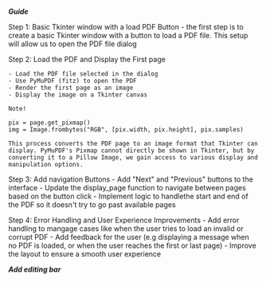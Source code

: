 ***Guide***

Step 1: Basic Tkinter window with a load PDF Button
    - the first step is to create a basic Tkinter window with a button to load a PDF file. This setup will allow us to open the PDF file dialog

Step 2: Load the PDF and Display the First page

    - Load the PDF file selected in the dialog
    - Use PyMuPDF (fitz) to open the PDF
    - Render the first page as an image
    - Display the image on a Tkinter canvas

    Note! 
      
    pix = page.get_pixmap()  
    img = Image.frombytes("RGB", [pix.width, pix.height], pix.samples)
        
    This process converts the PDF page to an image format that Tkinter can display. PyMuPDF's Pixmap cannot directly be shown in Tkinter, but by converting it to a Pillow Image, we gain access to various display and manipulation options.

Step 3: Add navigation Buttons
    - Add "Next" and "Previous" buttons to the interface
    - Update the display_page function to navigate between pages based on the button   click
    - Implement logic to handlethe start and end of the PDF so it doesn't try to go past available pages


Step 4: Error Handling and User Experience Improvements
    - Add error handling to mangage cases like when the user tries to load an invalid or corrupt PDF
    - Add feedback for the user (e.g displaying a message when no PDF is loaded, or when the user reaches the first or last page)
    - Improve the layout to ensure a smooth user experience 
 

 ***Add editing bar***